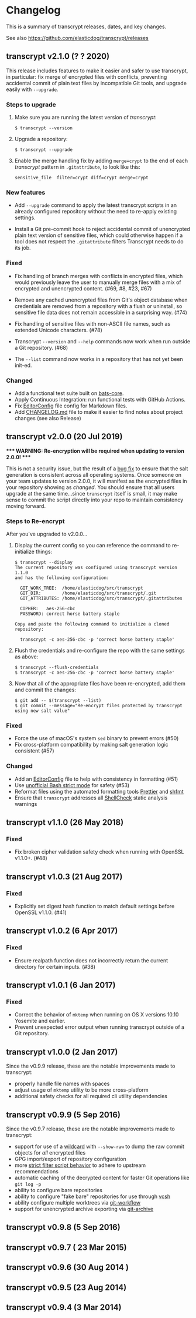 # Changelog

This is a summary of transcrypt releases, dates, and key changes.

See also https://github.com/elasticdog/transcrypt/releases

## transcrypt v2.1.0 (? ? 2020)

This release includes features to make it easier and safer to use transcrypt,
in particular: fix merge of encrypted files with conflicts, preventing
accidental commit of plain text files by incompatible Git tools, and upgrade
easily with `--upgrade`.

### Steps to upgrade

1. Make sure you are running the latest version of _transcrypt_:

   ```
   $ transcrypt --version
   ```

2. Upgrade a repository:

   ```
   $ transcrypt --upgrade
   ```

3. Enable the merge handling fix by adding `merge=crypt` to the end of each
   _transcrypt_ pattern in `.gitattribute`, to look like this:

   ```
   sensitive_file  filter=crypt diff=crypt merge=crypt
   ```

### New features

- Add `--upgrade` command to apply the latest transcrypt scripts in an already
  configured repository without the need to re-apply existing settings.

- Install a Git pre-commit hook to reject accidental commit of unencrypted
  plain text version of sensitive files, which could otherwise happen if a tool
  does not respect the `.gitattribute` filters Transcrypt needs to do its job.

### Fixed

- Fix handling of branch merges with conflicts in encrypted files, which would
  previously leave the user to manually merge files with a mix of encrypted and
  unencrypted content. (#69, #8, #23, #67)

- Remove any cached unencrypted files from Git's object database when
  credentials are removed from a repository with a flush or uninstall, so
  sensitive file data does not remain accessible in a surprising way. (#74)

- Fix handling of sensitive files with non-ASCII file names, such as extended
  Unicode characters. (#78)

- Transcrypt `--version` and `--help` commands now work when run outside a Git
  repository. (#68)

- The `--list` command now works in a repository that has not yet been init-ed.

### Changed

- Add a functional test suite built on [bats-core](https://github.com/bats-core/bats-core#installation).
- Apply Continuous Integration: run functional tests with GitHub Actions.
- Fix [EditorConfig](https://editorconfig.org/) file config for Markdown files.
- Add [CHANGELOG.md](CHANGELOG.md) file to make it easier to find notes about
  project changes (see also Release)

## transcrypt v2.0.0 (20 Jul 2019)

**\*\*\* WARNING: Re-encryption will be required when updating to version 2.0.0! \*\*\***

This is not a security issue, but the result of a [bug fix](https://github.com/elasticdog/transcrypt/pull/57) to ensure that the salt generation is consistent across all operating systems. Once someone on your team updates to version 2.0.0, it will manifest as the encrypted files in your repository showing as _changed_. You should ensure that all users upgrade at the same time...since `transcrypt` itself is small, it may make sense to commit the script directly into your repo to maintain consistency moving forward.

### Steps to Re-encrypt

After you've upgraded to v2.0.0...

1. Display the current config so you can reference the command to re-initialize things:

   ```
   $ transcrypt --display
   The current repository was configured using transcrypt version 1.1.0
   and has the following configuration:

     GIT_WORK_TREE:  /home/elasticdog/src/transcrypt
     GIT_DIR:        /home/elasticdog/src/transcrypt/.git
     GIT_ATTRIBUTES: /home/elasticdog/src/transcrypt/.gitattributes

     CIPHER:   aes-256-cbc
     PASSWORD: correct horse battery staple

   Copy and paste the following command to initialize a cloned repository:

     transcrypt -c aes-256-cbc -p 'correct horse battery staple'
   ```

2. Flush the credentials and re-configure the repo with the same settings as above:

   ```
   $ transcrypt --flush-credentials
   $ transcrypt -c aes-256-cbc -p 'correct horse battery staple'
   ```

3. Now that all of the appropriate files have been re-encrypted, add them and commit the changes:
   ```
   $ git add -- $(transcrypt --list)
   $ git commit --message="Re-encrypt files protected by transcrypt using new salt value"
   ```

### Fixed

- Force the use of macOS's system `sed` binary to prevent errors (#50)
- Fix cross-platform compatibility by making salt generation logic consistent (#57)

### Changed

- Add an [EditorConfig](https://editorconfig.org/) file to help with consistency in formatting (#51)
- Use [unofficial Bash strict mode](http://redsymbol.net/articles/unofficial-bash-strict-mode/) for safety (#53)
- Reformat files using the automated formatting tools [Prettier](https://prettier.io/) and [shfmt](https://github.com/mvdan/sh)
- Ensure that `transcrypt` addresses all [ShellCheck](https://github.com/koalaman/shellcheck) static analysis warnings

## transcrypt v1.1.0 (26 May 2018)

### Fixed

- Fix broken cipher validation safety check when running with OpenSSL v1.1.0+. (#48)

## transcrypt v1.0.3 (21 Aug 2017)

### Fixed

- Explicitly set digest hash function to match default settings before OpenSSL v1.1.0. (#41)

## transcrypt v1.0.2 (6 Apr 2017)

### Fixed

- Ensure realpath function does not incorrectly return the current directory for certain inputs. (#38)

## transcrypt v1.0.1 (6 Jan 2017)

### Fixed

- Correct the behavior of `mktemp` when running on OS X versions 10.10 Yosemite and earlier.
- Prevent unexpected error output when running transcrypt outside of a Git repository.

## transcrypt v1.0.0 (2 Jan 2017)

Since the v0.9.9 release, these are the notable improvements made to transcrypt:

- properly handle file names with spaces
- adjust usage of `mktemp` utility to be more cross-platform
- additional safety checks for all required cli utility dependencies

## transcrypt v0.9.9 (5 Sep 2016)

Since the v0.9.7 release, these are the notable improvements made to transcrypt:

- support for use of a [wildcard](https://github.com/elasticdog/transcrypt/commit/a0b7d4ec0296e83974cb02be640747149b23ef54) with `--show-raw` to dump the raw commit objects for _all_ encrypted files
- GPG import/export of repository configuration
- more [strict filter script behavior](https://github.com/elasticdog/transcrypt/pull/29) to adhere to upstream recommendations
- automatic caching of the decrypted content for faster Git operations like `git log -p`
- ability to configure bare repositories
- ability to configure "fake bare" repositories for use through [vcsh](https://github.com/RichiH/vcsh)
- ability configure multiple worktrees via [git-workflow](https://github.com/blog/2042-git-2-5-including-multiple-worktrees-and-triangular-workflows)
- support for unencrypted archive exporting via [git-archive](https://git-scm.com/docs/git-archive)

## transcrypt v0.9.8 (5 Sep 2016)

## transcrypt v0.9.7 ( 23 Mar 2015)

## transcrypt v0.9.6 (30 Aug 2014 )

## transcrypt v0.9.5 (23 Aug 2014)

## transcrypt v0.9.4 (3 Mar 2014)
